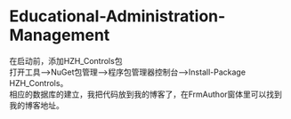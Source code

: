 # Educational-Administration-Management
在启动前，添加HZH_Controls包  
打开工具——>NuGet包管理——>程序包管理器控制台——>Install-Package HZH_Controls。  
相应的数据库的建立，我把代码放到我的博客了，在FrmAuthor窗体里可以找到我的博客地址。
